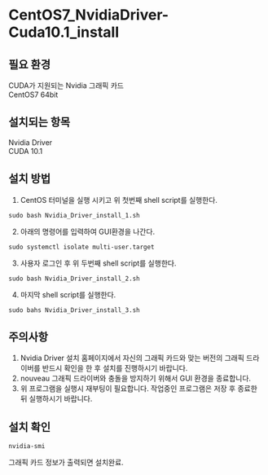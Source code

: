 # CentOS7_NvidiaDriver-Cuda10.1_install
## 필요 환경
CUDA가 지원되는 Nvidia 그래픽 카드\
CentOS7 64bit

## 설치되는 항목
Nvidia Driver\
CUDA 10.1

## 설치 방법
1. CentOS 터미널을 실행 시키고 위 첫번째 shell script를 실행한다.
~~~
sudo bash Nvidia_Driver_install_1.sh
~~~
2. 아래의 명령어를 입력하여 GUI환경을 나간다.
~~~
sudo systemctl isolate multi-user.target
~~~
3. 사용자 로그인 후 위 두번째 shell script를 실행한다.
~~~
sudo bash Nvidia_Driver_install_2.sh
~~~
4. 마지막 shell script를 실행한다.
~~~
sudo bahs Nvidia_Driver_install_3.sh
~~~

## 주의사항
1. Nvidia Driver 설치 홈페이지에서 자신의 그래픽 카드와 맞는 버전의 그래픽 드라이버를 반드시 확인을 한 후 설치를 진행하시기 바랍니다.
2. nouveau 그래픽 드라이버와 충돌을 방지하기 위해서 GUI 환경을 종료합니다.
3. 위 프로그램을 실행시 재부팅이 필요합니다. 작업중인 프로그램은 저장 후 종료한 뒤 실행하시기 바랍니다.

## 설치 확인
~~~
nvidia-smi
~~~
 그래픽 카드 정보가 출력되면 설치완료.
